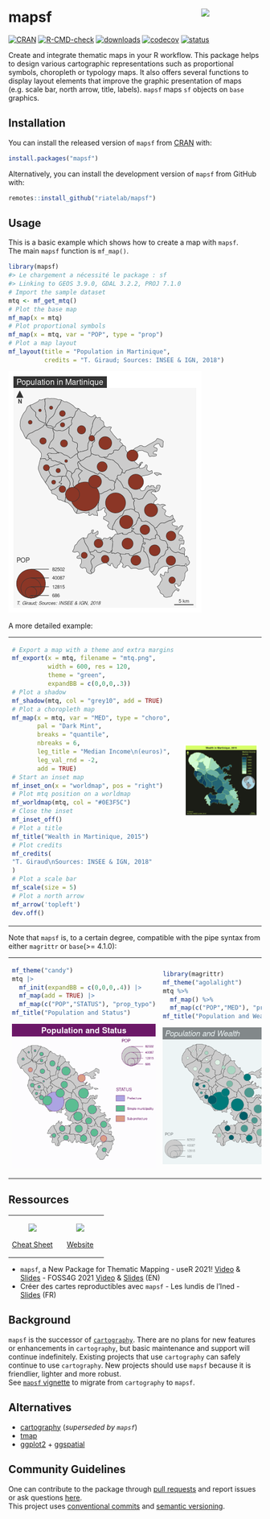 
<!-- README.md is generated from README.Rmd. Please edit that file -->

# mapsf <img src="man/figures/logo.png" align="right" width="120"/>

<!-- badges: start -->

[![CRAN](https://www.r-pkg.org/badges/version/mapsf)](https://cran.r-project.org/package=mapsf)
[![R-CMD-check](https://github.com/riatelab/mapsf/workflows/R-CMD-check/badge.svg)](https://github.com/riatelab/mapsf/actions)
[![downloads](https://cranlogs.r-pkg.org/badges/mapsf?color=brightgreen)](https://cran.r-project.org/package=mapsf)
[![codecov](https://codecov.io/gh/riatelab/mapsf/branch/master/graph/badge.svg?token=TPK6HZOLWH)](https://codecov.io/gh/riatelab/mapsf)
[![status](https://tinyverse.netlify.com/badge/mapsf)](https://CRAN.R-project.org/package=mapsf)
<!-- badges: end -->

Create and integrate thematic maps in your R workflow. This package
helps to design various cartographic representations such as
proportional symbols, choropleth or typology maps. It also offers
several functions to display layout elements that improve the graphic
presentation of maps (e.g. scale bar, north arrow, title, labels).
`mapsf` maps `sf` objects on `base` graphics.

## Installation

You can install the released version of `mapsf` from
[CRAN](https://cran.r-project.org/package=mapsf) with:

``` r
install.packages("mapsf")
```

Alternatively, you can install the development version of `mapsf` from
GitHub with:

``` r
remotes::install_github("riatelab/mapsf")
```

## Usage

This is a basic example which shows how to create a map with `mapsf`.  
The main `mapsf` function is `mf_map()`.

``` r
library(mapsf)
#> Le chargement a nécessité le package : sf
#> Linking to GEOS 3.9.0, GDAL 3.2.2, PROJ 7.1.0
# Import the sample dataset
mtq <- mf_get_mtq()
# Plot the base map
mf_map(x = mtq)
# Plot proportional symbols
mf_map(x = mtq, var = "POP", type = "prop")
# Plot a map layout
mf_layout(title = "Population in Martinique", 
          credits = "T. Giraud; Sources: INSEE & IGN, 2018")
```

![](man/figures/README-example1-1.png)<!-- -->

A more detailed example:
<table >
<colgroup>
<col style="width: 50%" />
<col style="width: 50%" />
</colgroup>
<tbody>
<tr class="odd">
<td>

``` r
# Export a map with a theme and extra margins 
mf_export(x = mtq, filename = "mtq.png",  
          width = 600, res = 120, 
          theme = "green", 
          expandBB = c(0,0,0,.3)) 
# Plot a shadow
mf_shadow(mtq, col = "grey10", add = TRUE)
# Plot a choropleth map
mf_map(x = mtq, var = "MED", type = "choro",
       pal = "Dark Mint", 
       breaks = "quantile", 
       nbreaks = 6, 
       leg_title = "Median Income\n(euros)", 
       leg_val_rnd = -2, 
       add = TRUE)
# Start an inset map
mf_inset_on(x = "worldmap", pos = "right")
# Plot mtq position on a worldmap
mf_worldmap(mtq, col = "#0E3F5C")
# Close the inset
mf_inset_off()
# Plot a title
mf_title("Wealth in Martinique, 2015")
# Plot credits
mf_credits(
"T. Giraud\nSources: INSEE & IGN, 2018"
)
# Plot a scale bar
mf_scale(size = 5)
# Plot a north arrow
mf_arrow('topleft')
dev.off()
```

</td>
<td>
<img src='man/figures/mtq.png'/>
</td>
</tr>
</tbody>
</table>

Note that `mapsf` is, to a certain degree, compatible with the pipe
syntax from either `magrittr` or `base`(>= 4.1.0):

<table>
<colgroup>
<col style="width: 50%" />
<col style="width: 50%" />
</colgroup>
<tbody>
<tr class="odd">
<td>

``` r
mf_theme("candy")
mtq |>
  mf_init(expandBB = c(0,0,0,.4)) |>
  mf_map(add = TRUE) |>
  mf_map(c("POP","STATUS"), "prop_typo")
mf_title("Population and Status")
```

![](man/figures/README-example4-1.png)<!-- -->
</td>
<td>

``` r
library(magrittr)
mf_theme("agolalight")
mtq %>% 
  mf_map() %>%
  mf_map(c("POP","MED"), "prop_choro")
mf_title("Population and Wealth")
```

![](man/figures/README-example5-1.png)<!-- -->
</td>
</tr>
</tbody>
</table>

## Ressources

<table>
<colgroup>
<col style="width: 50%" />
<col style="width: 50%" />
</colgroup>
<tbody>
<tr class="odd">
<td style="text-align: center;">
<p>
<a href="https://raw.githubusercontent.com/riatelab/mapsf/master/vignettes/web_only/img/mapsf_cheatsheet.pdf"><img src="https://raw.githubusercontent.com/riatelab/mapsf/master/vignettes/web_only/img/mapsf_cheatsheet.png"/></a>
</p>
<p>
<a href="https://raw.githubusercontent.com/riatelab/mapsf/master/vignettes/web_only/img/mapsf_cheatsheet.pdf">Cheat
Sheet</a>
</p>
</td>
<td style="text-align: center;">
<p>
<a href="https://riatelab.github.io/mapsf/"><img src="https://raw.githubusercontent.com/riatelab/mapsf/master/vignettes/web_only/img/website.png" /></a>
</p>
<p>
<a href="https://riatelab.github.io/mapsf/">Website</a>
</p>
</td>
</tr>
</tbody>
</table>

-   `mapsf`, a New Package for Thematic Mapping - useR 2021!
    [Video](https://youtu.be/8PMF7cBBH7k?t=2621) &
    [Slides](https://rcarto.github.io/user2021/) - FOSS4G 2021
    [Video](https://www.youtube.com/watch?v=dBNp0bzD454) &
    [Slides](https://rcarto.github.io/foss4g2021/) (EN)  
-   Créer des cartes reproductibles avec `mapsf` - Les lundis de
    l’Ined - [Slides](https://rcarto.github.io/ined2021/) (FR)

## Background

`mapsf` is the successor of
[`cartography`](https://github.com/riatelab/cartography). There are no
plans for new features or enhancements in `cartography`, but basic
maintenance and support will continue indefinitely. Existing projects
that use `cartography` can safely continue to use `cartography`. New
projects should use `mapsf` because it is friendlier, lighter and more
robust.  
See [`mapsf`
vignette](https://riatelab.github.io/mapsf/articles/mapsf.html#symbology)
to migrate from `cartography` to `mapsf`.

## Alternatives

-   [cartography](https://github.com/riatelab/cartography) (*superseded
    by `mapsf`*)
-   [tmap](https://github.com/r-tmap/tmap)  
-   [ggplot2](https://github.com/tidyverse/ggplot2) +
    [ggspatial](https://github.com/paleolimbot/ggspatial)

## Community Guidelines

One can contribute to the package through [pull
requests](https://github.com/riatelab/mapsf/pulls) and report issues or
ask questions [here](https://github.com/riatelab/mapsf/issues).  
This project uses [conventional
commits](https://www.conventionalcommits.org/en/v1.0.0-beta.3/) and
[semantic versioning](https://semver.org/).
